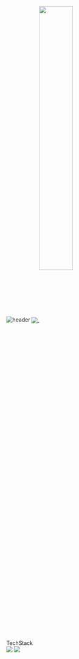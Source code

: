 ![header](https://capsule-render.vercel.app/api?type=waving&color=gradient&height=120&animation=fadeIn&section=footer&fontAlign=70)
<a href="s">
  <img align="center" src="https://github-readme-stats.vercel.app/api/top-langs/?username=miiiingi&layout=compact&theme=tokyonight" />
</a>
<a href="s">
  <img align="center" src="https://github-readme-stats.vercel.app/api?username=miiiingi&theme=tokyonight&show_icons=true" width="42%" />
</a>

TechStack  
<img src="https://img.shields.io/badge/Python-3776AB?logo=Python"/>
<img src="https://img.shields.io/badge/Pytorch-EE4C2C?logo=Pytorch"/>
